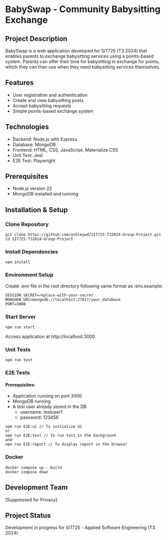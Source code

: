 # BabySwap - Community Babysitting Exchange

## Project Description
BabySwap is a web application developed for SIT725 (T3 2024) that enables parents to exchange babysitting services using a points-based system. Parents can offer their time for babysitting in exchange for points, which they can then use when they need babysitting services themselves.

## Features
 - User registration and authentication
 - Create and view babysitting posts
 - Accept babysitting requests
 - Simple points-based exchange system

## Technologies
- Backend: Node.js with Express
- Database: MongoDB
- Frontend: HTML, CSS, JavaScript, Materialize CSS
- Unit Test: Jest
- E2E Test: Playwright

## Prerequisites
- Node.js version 22
- MongoDB installed and running

## Installation & Setup
### Clone Repository

```console
git clone https://github.com/ashleywd/SIT725-T32024-Group-Project.git
cd SIT725-T32024-Group-Project
```

### Install Dependencies

```console
npm install
```

### Environment Setup
Create .env file in the root directory following same format as .env.example:

```console
SESSION_SECRET=replace-with-your-secret
MONGODB_URI=mongodb://localhost:27017/your_database
PORT=3000
```
### Start Server

```console
npm run start
```
Access application at http://localhost:3000

### Unit Tests
```console
npm run test
```

### E2E Tests
#### Prerequisites:
- Application running on port 3000
- MongoDB running
- A test user already stored in the DB
  - username: testuser1
  - password: 123456

```console
npm run E2E:ui // To initialize UI
or
npm run E2E:test // To run test in the background
and
npm run E2E:report // To display report in the browser
```

### Docker
```console
docker compose up --build
docker compose down
```

## Development Team
[Suppressed for Privacy]

## Project Status
Development in progress for SIT725 - Applied Software Engineering (T3 2024)
